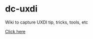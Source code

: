 dc-uxdi
=======

Wiki to capture UXDI tip, tricks, tools, etc

[Click here](https://github.com/JonRojas/dc-uxdi/new/master?readme=1)
